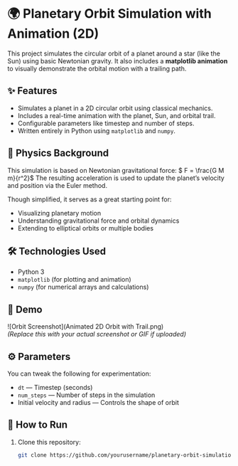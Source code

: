 # 🌍 Planetary Orbit Simulation with Animation (2D)

This project simulates the circular orbit of a planet around a star (like the Sun) using basic Newtonian gravity. It also includes a **matplotlib animation** to visually demonstrate the orbital motion with a trailing path.

## ✨ Features
- Simulates a planet in a 2D circular orbit using classical mechanics.
- Includes a real-time animation with the planet, Sun, and orbital trail.
- Configurable parameters like timestep and number of steps.
- Written entirely in Python using `matplotlib` and `numpy`.

## 🔭 Physics Background
This simulation is based on Newtonian gravitational force:
$ F = \frac{G M m}{r^2}$
The resulting acceleration is used to update the planet’s velocity and position via the Euler method.

Though simplified, it serves as a great starting point for:
- Visualizing planetary motion
- Understanding gravitational force and orbital dynamics
- Extending to elliptical orbits or multiple bodies

## 🛠️ Technologies Used
- Python 3
- `matplotlib` (for plotting and animation)
- `numpy` (for numerical arrays and calculations)

## 📸 Demo
![Orbit Screenshot](Animated 2D Orbit with Trail.png)  
_(Replace this with your actual screenshot or GIF if uploaded)_

## ⚙️ Parameters
You can tweak the following for experimentation:
- `dt` — Timestep (seconds)
- `num_steps` — Number of steps in the simulation
- Initial velocity and radius — Controls the shape of orbit

## 🚀 How to Run
1. Clone this repository:
   ```bash
   git clone https://github.com/yourusername/planetary-orbit-simulation.git
